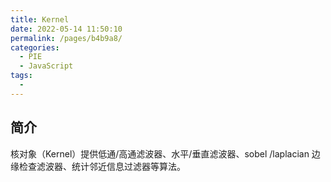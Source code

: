```yaml
---
title: Kernel
date: 2022-05-14 11:50:10
permalink: /pages/b4b9a8/
categories:
  - PIE
  - JavaScript
tags:
  - 
---
```

## 简介

核对象（Kernel）提供低通/高通滤波器、水平/垂直滤波器、sobel /laplacian 边缘检查滤波器、统计邻近信息过滤器等算法。

